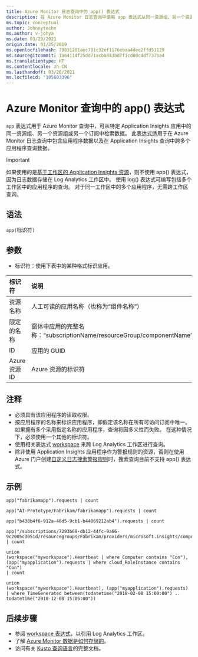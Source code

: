 ```yaml
---
title: Azure Monitor 日志查询中的 app() 表达式
description: 在 Azure Monitor 日志查询中使用 app 表达式从同一资源组、另一个资源组或另一个订阅中的特定 Application Insights 应用检索数据。
ms.topic: conceptual
author: Johnnytechn
ms.author: v-johya
ms.date: 03/23/2021
origin.date: 01/25/2019
ms.openlocfilehash: 79831281aec731c32ef1176ebaa4dee2ffd51129
ms.sourcegitcommit: 1a64114f25dd71acba843bd7f1cd00c4df737ba4
ms.translationtype: HT
ms.contentlocale: zh-CN
ms.lasthandoff: 03/26/2021
ms.locfileid: "105603396"
---
```

# <a name="app-expression-in-azure-monitor-query"></a>Azure Monitor 查询中的 app() 表达式

`app` 表达式用于 Azure Monitor 查询中，可从特定 Application Insights 应用中的同一资源组、另一个资源组或另一个订阅中检索数据。 此表达式适用于在 Azure Monitor 日志查询中包含应用程序数据以及在 Application Insights 查询中跨多个应用程序查询数据。

> [!IMPORTANT]
> 如果使用的是[基于工作区的 Application Insights 资源](../app/create-workspace-resource.md)，则不使用 app() 表达式，因为日志数据存储在 Log Analytics 工作区中。 使用 log() 表达式可编写包括多个工作区中的应用程序的查询。 对于同一工作区中的多个应用程序，无需跨工作区查询。

## <a name="syntax"></a>语法

`app(`标识符`)`


## <a name="arguments"></a>参数

- 标识符：使用下表中的某种格式标识应用。

| 标识符 | 说明 | 示例
|:---|:---|:---|
| 资源名称 | 人工可读的应用名称（也称为“组件名称”） | app("fabrikamapp") |
| 限定的名称 | 窗体中应用的完整名称：“subscriptionName/resourceGroup/componentName” | app('AI-Prototype/Fabrikam/fabrikamapp') |
| ID | 应用的 GUID | app("988ba129-363e-4415-8fe7-8cbab5447518") |
| Azure 资源 ID | Azure 资源的标识符 |app("/subscriptions/7293b69-db12-44fc-9a66-9c2005c3051d/resourcegroups/Fabrikam/providers/microsoft.insights/components/fabrikamapp") |


## <a name="notes"></a>注释

* 必须具有该应用程序的读取权限。
* 按应用程序的名称来标识应用程序，即假定该名称在所有可访问订阅中唯一。 如果拥有多个采用指定名称的应用程序，查询将因多义性而失败。 在这种情况下，必须使用一个其他的标识符。
* 使用相关表达式 [workspace](../logs/workspace-expression.md) 来跨 Log Analytics 工作区进行查询。
* 除非使用 Application Insights 应用程序作为警报规则的资源，否则在使用 Azure 门户创建[自定义日志搜索警报规则](../alerts/alerts-log.md)时，搜索查询目前不支持 app() 表达式。

## <a name="examples"></a>示例

```Kusto
app("fabrikamapp").requests | count
```
```Kusto
app("AI-Prototype/Fabrikam/fabrikamapp").requests | count
```
```Kusto
app("b438b4f6-912a-46d5-9cb1-b44069212ab4").requests | count
```
```Kusto
app("/subscriptions/7293b69-db12-44fc-9a66-9c2005c3051d/resourcegroups/Fabrikam/providers/microsoft.insights/components/fabrikamapp").requests | count
```
```Kusto
union 
(workspace("myworkspace").Heartbeat | where Computer contains "Con"),
(app("myapplication").requests | where cloud_RoleInstance contains "Con")
| count  
```
```Kusto
union 
(workspace("myworkspace").Heartbeat), (app("myapplication").requests)
| where TimeGenerated between(todatetime("2018-02-08 15:00:00") .. todatetime("2018-12-08 15:05:00"))
```

## <a name="next-steps"></a>后续步骤

- 参阅 [workspace 表达式](../logs/workspace-expression.md)，以引用 Log Analytics 工作区。
- 了解 [Azure Monitor 数据是如何存储的](./log-query-overview.md)。
- 访问有关 [Kusto 查询语言](https://docs.microsoft.com/azure/kusto/query/)的完整文档。


